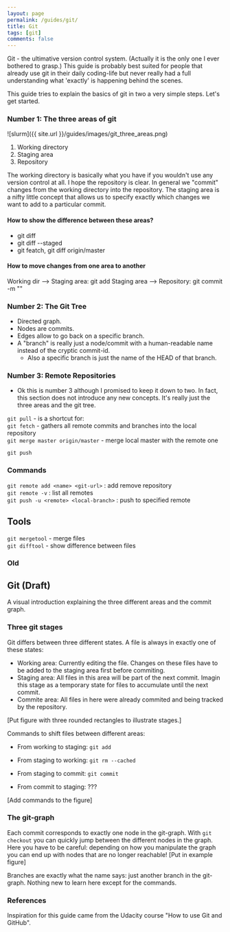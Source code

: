 ```yaml
---
layout: page
permalink: /guides/git/
title: Git
tags: [git]
comments: false
---
```


Git - the ultimative version control system.
(Actually it is the only one I ever bothered to grasp.)
This guide is probably best suited for people that already use git in their daily coding-life
but never really had a full understanding what 'exactly' is happening behind the scenes.

This guide tries to explain the basics of git in two a very simple steps.
Let's get started.

### Number 1: The three areas of git

![slurm]({{ site.url }}/guides/images/git_three_areas.png)


1. Working directory
2. Staging area
3. Repository

The working directory is basically what you have if you wouldn't use any version control at all.
I hope the repository is clear. In general we "commit" changes from the working directory into the repository.
The staging area is a nifty little concept that allows us to specify exactly which changes we want to add to a particular commit.

#### How to show the difference between these areas?
- git diff
- git diff --staged
- git featch, git diff origin/master

#### How to move changes from one area to another
Working dir --> Staging area: git add <file>
Staging area --> Repository:  git commit -m "<commit message>"

### Number 2: The Git Tree
- Directed graph.
- Nodes are commits.
- Edges allow to go back on a specific branch.
- A "branch" is really just a node/commit with a human-readable name instead of the cryptic commit-id.
  - Also a specific branch is just the name of the HEAD of that branch.

### Number 3: Remote Repositories
- Ok this is number 3 although I promised to keep it down to two. In fact, this section does not introduce any new concepts.
It's really just the three areas and the git tree.


`git pull` - is a shortcut for:    
`git fetch` - gathers all remote commits and branches into the local repository  
`git merge master origin/master`  - merge local master with the remote one  
 
`git push` 

### Commands

`git remote add <name> <git-url>` : add remove repository  
`git remote -v` : list all remotes    
`git push -u <remote> <local-branch>` : push to specified remote  

## Tools
`git mergetool` - merge files  
`git difftool` - show difference between files  

### Old
## Git (Draft)

A visual introduction explaining the three different areas and the commit graph.  

### Three git stages

Git differs between three different states. A file is always in exactly one of these states:
- Working area: Currently editing the file. Changes on these files have to be added to the staging area first before commiting.  
- Staging area: All files in this area will be part of the next commit. Imagin this stage as a temporary state for files to accumulate until the next commit.  
- Commite area: All files in here were already commited and being tracked by the repository.  

[Put figure with three rounded rectangles to illustrate stages.]

Commands to shift files between different areas:
- From working to staging: `git add`
- From staging to working: `git rm --cached`

- From staging to commit: `git commit`
- From commit to staging: ???

[Add commands to the figure]

### The git-graph
Each commit corresponds to exactly one node in the git-graph.
With `git checkout` you can quickly jump between the different nodes in the graph.
Here you have to be careful: depending on how you manipulate the graph you can end up with nodes that are no longer reachable!
[Put in example figure]

Branches are exactly what the name says: just another branch in the git-graph. Nothing new to learn here except for the commands.

### References
Inspiration for this guide came from the Udacity course "How to use Git and GitHub".
